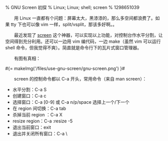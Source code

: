 % GNU Screen 初探
% Linux; Linux; shell; screen
% 1298651039

　　用 Linux 一直都有个问题：屏幕太大，黑漆漆的，那么多空间都浪费了。如果 tty 下也可以像 vim 一样，split/vsplit，那该多好啊。。

　　最近发现了 [screen](http://www.gnu.org/software/screen/) 这个神器，可以实现以上功能，对控制台作水平分割，让空间得到充分利用。还可以一边用 vim 编代码，一边 make（虽然 vim 可以运行 shell 命令，但我觉得不爽）。简直就是命令行下的瓦片式窗口管理器。

　　有图有真相：

#{= makeImg('/files/use-gnu-screen/gnu-screen.png') }#

　　screen 的控制命令都以 C-a 开头，常用命令（来自 man screen）：

* 水平分割：C-a S
* 创建窗口：C-a c
* 选择窗口：C-a [0-9] 或 C-a n/p/space 选择上一个/下一个
* 在 region 间切换：C-a tab
* 杀掉当前 region ：C-a X
* resize region：C-a :resize -5
* 退出当前窗口：exit
* 退出并关闭所有窗口：C-a \
